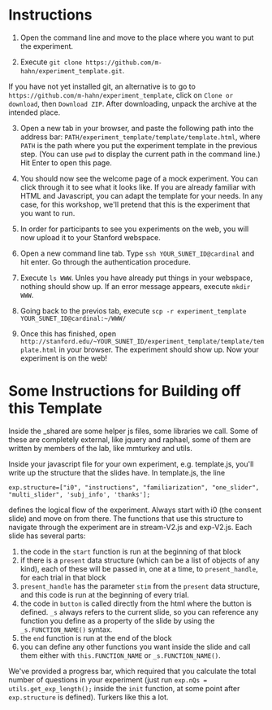 # Instructions

1. Open the command line and move to the place where you want to put the experiment.

2. Execute `git clone https://github.com/m-hahn/experiment_template.git`.

If you have not yet installed git, an alternative is to go to `https://github.com/m-hahn/experiment_template`, click on `Clone or download`, then `Download ZIP`. After downloading, unpack the archive at the intended place.

3. Open a new tab in your browser, and paste the following path into the address bar: `PATH/experiment_template/template/template.html`, where `PATH` is the path where you put the experiment template in the previous step. (You can use `pwd` to display the current path in the command line.) Hit Enter to open this page.

5. You should now see the welcome page of a mock experiment. You can click through it to see what it looks like. If you are already familiar with HTML and Javascript, you can adapt the template for your needs. In any case, for this workshop, we'll pretend that this is the experiment that you want to run.
 
6. In order for participants to see you experiments on the web, you will now upload it to your Stanford webspace.

7. Open a new command line tab. Type `ssh YOUR_SUNET_ID@cardinal` and hit enter. Go through the authentication procedure.

8. Execute `ls WWW`. Unles you have already put things in your webspace, nothing should show up. If an error message appears, execute `mkdir WWW`.

9. Going back to the previos tab, execute `scp -r experiment_template YOUR_SUNET_ID@cardinal:~/WWW/`

10. Once this has finished, open `http://stanford.edu/~YOUR_SUNET_ID/experiment_template/template/template.html` in your browser. The experiment should show up. Now your experiment is on the web!

# Some Instructions for Building off this Template

Inside the _shared are some helper js files, some libraries we call. Some of these are completely external, like jquery and raphael, some of them are written by members of the lab, like mmturkey and utils.

Inside your javascript file for your own experiment, e.g. template.js, you'll write up the structure that the slides have. In template.js, the line

    exp.structure=["i0", "instructions", "familiarization", "one_slider", "multi_slider", 'subj_info', 'thanks'];

defines the logical flow of the experiment. Always start with i0 (the consent slide) and move on from there. The functions that use this structure to navigate through the experiment are in stream-V2.js and exp-V2.js.  Each slide has several parts:

1. the code in the `start` function is run at the beginning of that block
2. if there is a `present` data structure (which can be a list of objects of any kind), each of these will be passed in, one at a time, to `present_handle`, for each trial in that block
3. `present_handle` has the parameter `stim` from the `present` data structure, and this code is run at the beginning of every trial.
4. the code in `button` is called directly from the html where the button is defined. `_s` always refers to the current slide, so you can reference any function you define as a property of the slide by using the `_s.FUNCTION_NAME()` syntax.
2. the `end` function is run at the end of the block
6. you can define any other functions you want inside the slide and call them either with `this.FUNCTION_NAME` or `_s.FUNCTION_NAME()`.

We've provided a progress bar, which required that you calculate the total number of questions in your experiment (just run `exp.nQs = utils.get_exp_length();` inside the `init` function, at some point after `exp.structure` is defined). Turkers like this a lot.
